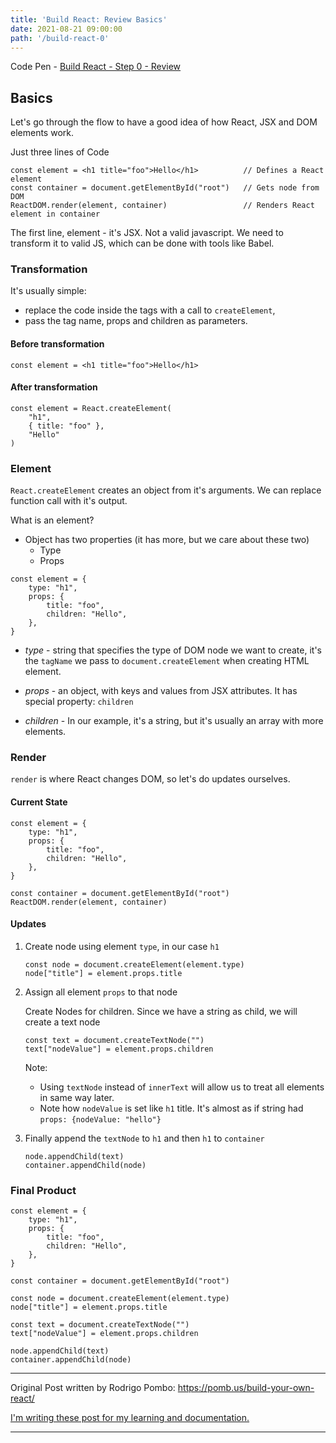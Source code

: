 ```yaml
---
title: 'Build React: Review Basics'
date: 2021-08-21 09:00:00
path: '/build-react-0'
---
```


Code Pen - [Build React - Step 0 - Review](https://codepen.io/amthesud/pen/JjJPMBY)

## Basics

Let's go through the flow to have a good idea of how React, JSX and DOM elements work.

Just three lines of Code

```
const element = <h1 title="foo">Hello</h1>          // Defines a React element
const container = document.getElementById("root")   // Gets node from DOM
ReactDOM.render(element, container)                 // Renders React element in container
```

The first line, element - it's JSX. Not a valid javascript.
We need to transform it to valid JS, which can be done with tools like Babel.

### Transformation

It's usually simple: 
* replace the code inside the tags with a call to `createElement`, 
* pass the tag name, props and children as parameters.

#### Before transformation

```
const element = <h1 title="foo">Hello</h1>
```

#### After transformation

```
const element = React.createElement(
    "h1",
    { title: "foo" },
    "Hello"
)
```

### Element

`React.createElement` creates an object from it's arguments.
We can replace function call with it's output.

What is an element?

- Object has two properties (it has more, but we care about these two)
    * Type
    * Props

```
const element = {
    type: "h1",
    props: {
        title: "foo",
        children: "Hello",
    },
}
```

* *type* - string that specifies the type of DOM node we want to create, it's the `tagName` we pass to `document.createElement` when creating HTML element.

* *props* - an object, with keys and values from JSX attributes. It has special property: `children`

* *children* - In our example, it's a string, but it's usually an array with more elements.


### Render

`render` is where React changes DOM, so let's do updates ourselves.

#### Current State

```
const element = {
    type: "h1",
    props: {
        title: "foo",
        children: "Hello",
    },
}

const container = document.getElementById("root")
ReactDOM.render(element, container)
```

#### Updates

1. Create node using element `type`, in our case `h1`

    ```
    const node = document.createElement(element.type)
    node["title"] = element.props.title
    ```

2. Assign all element `props` to that node

    Create Nodes for children. Since we have a string as child, we will create a text node

    ```
    const text = document.createTextNode("")
    text["nodeValue"] = element.props.children
    ```

    Note: 
    * Using `textNode` instead of `innerText` will allow us to treat all elements in same way later.
    * Note how `nodeValue` is set like `h1` title. It's almost as if string had `props: {nodeValue: "hello"}`

3. Finally append the `textNode` to `h1` and then `h1` to `container`

    ```
    node.appendChild(text)
    container.appendChild(node)
    ```

### Final Product

```
const element = {
    type: "h1",
    props: {
        title: "foo",
        children: "Hello",
    },
}

const container = document.getElementById("root")

const node = document.createElement(element.type)
node["title"] = element.props.title

const text = document.createTextNode("")
text["nodeValue"] = element.props.children

node.appendChild(text)
container.appendChild(node)
```

--------------------------------

Original Post written by 
Rodrigo Pombo: https://pomb.us/build-your-own-react/

[I'm writing these post for my learning and documentation.](https://uwaterloo.ca/centre-for-teaching-excellence/teaching-resources/teaching-tips/developing-assignments/cross-discipline-skills/using-writing-learning-tool)

--------------------------------